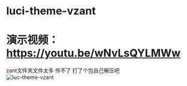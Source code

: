 # luci-theme-vzant

# 演示视频：https://youtu.be/wNvLsQYLMWw

zant文件夹文件太多 传不了 打了个包自己解压吧   
![luc-theme-vzant](https://github.com/ykxVK8yL5L/luci-theme-vzant/raw/main/ScreenShot.png)
